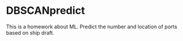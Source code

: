 # DBSCANpredict
This is a homework about ML.
Predict the number and location of ports based on ship draft.
